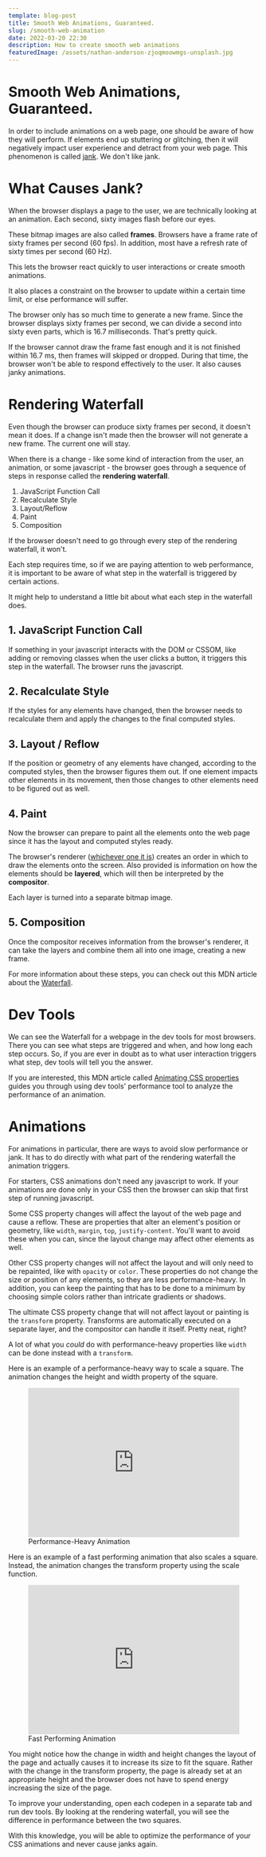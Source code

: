 ```yaml
---
template: blog-post
title: Smooth Web Animations, Guaranteed.
slug: /smooth-web-animation
date: 2022-03-20 22:30
description: How to create smooth web animations
featuredImage: /assets/nathan-anderson-zjoqmoowmgs-unsplash.jpg
---
```

# Smooth Web Animations, Guaranteed.

In order to include animations on a web page, one should be aware of how they will perform. If elements end up stuttering or glitching, then it will negatively impact user experience and detract from your web page. This phenomenon is called [jank](http://jankfree.org/). We don't like jank.

# What Causes Jank?

When the browser displays a page to the user, we are technically looking at an animation. Each second, sixty images flash before our eyes. 

These bitmap images are also called **frames**. Browsers have a frame rate of sixty frames per second (60 fps). In addition, most have a refresh rate of sixty times per second (60 Hz).

This lets the browser react quickly to user interactions or create smooth animations.

It also places a constraint on the browser to update within a certain time limit, or else performance will suffer. 

The browser only has so much time to generate a new frame. Since the browser displays sixty frames per second, we can divide a second into sixty even parts, which is 16.7 milliseconds. That's pretty quick.

If the browser cannot draw the frame fast enough and it is not finished within 16.7 ms, then frames will skipped or dropped. During that time, the browser won't be able to respond effectively to the user. It also causes janky animations. 

# Rendering Waterfall
Even though the browser can produce sixty frames per second, it doesn't mean it does. If a change isn't made then the browser will not generate a new frame. The current one will stay. 

When there is a change - like some kind of interaction from the user, an animation, or some javascript - the browser goes through a sequence of steps in response called the **rendering waterfall**.

1. JavaScript Function Call
2. Recalculate Style
3. Layout/Reflow
4. Paint
5. Composition

If the browser doesn't need to go through every step of the rendering waterfall, it won't. 

Each step requires time, so if we are paying attention to web performance, it is important to be aware of what step in the waterfall is triggered by certain actions. 

It might help to understand a little bit about what each step in the waterfall does. 

## 1. JavaScript Function Call
If something in your javascript interacts with the DOM or CSSOM, like adding or removing classes when the user clicks a button, it triggers this step in the waterfall. The browser runs the javascript.

## 2. Recalculate Style
If the styles for any elements have changed, then the browser needs to recalculate them and apply the changes to the final computed styles.

## 3. Layout / Reflow
If the position or geometry of any elements have changed, according to the computed styles, then the browser figures them out. If one element impacts other elements in its movement, then those changes to other elements need to be figured out as well.

## 4. Paint 
Now the browser can prepare to paint all the elements onto the web page since it has the layout and computed styles ready. 

The browser's renderer ([whichever one it is](https://www.browserstack.com/guide/browser-rendering-engine)) creates an order in which to draw the elements onto the screen. Also provided is information on how the elements should be **layered**, which will then be interpreted by the **compositor**. 

Each layer is turned into a separate bitmap image.

## 5. Composition
Once the compositor receives information from the browser's renderer, it can take the layers and combine them all into one image, creating a new frame. 

For more information about these steps, you can check out this MDN article about the [Waterfall](https://developer.mozilla.org/en-US/docs/Tools/Performance/Waterfall). 

# Dev Tools

We can see the Waterfall for a webpage in the dev tools for most browsers. There you can see what steps are triggered and when, and how long each step occurs. So, if you are ever in doubt as to what user interaction triggers what step, dev tools will tell you the answer.

If you are interested, this MDN article called [Animating CSS properties](https://developer.mozilla.org/en-US/docs/Tools/Performance/Scenarios/Animating_CSS_properties) guides you through using dev tools' performance tool to analyze the performance of an animation.

# Animations
For animations in particular, there are ways to avoid slow performance or jank. It has to do directly with what part of the rendering waterfall the animation triggers. 

For starters, CSS animations don't need any javascript to work. If your animations are done only in your CSS then the browser can skip that first step of running javascript.

Some CSS property changes will affect the layout of the web page and cause a reflow. These are properties that alter an element's position or geometry, like `width`, `margin`, `top`, `justify-content`. You'll want to avoid these when you can, since the layout change may affect other elements as well.

Other CSS property changes will not affect the layout and will only need to be repainted, like with `opacity` or `color`. These properties do not change the size or position of any elements, so they are less performance-heavy. In addition, you can keep the painting that has to be done to a minimum by choosing simple colors rather than intricate gradients or shadows.

The ultimate CSS property change that will not affect layout or painting is the `transform` property. Transforms are automatically executed on a separate layer, and the compositor can handle it itself. Pretty neat, right?

A lot of what you *could* do with performance-heavy properties like `width` can be done instead with a `transform`. 

Here is an example of a performance-heavy way to scale a square. The animation changes the height and width property of the square.

<figure>

<iframe height="300" style="width: 100%;" scrolling="no" title="Untitled" src="https://codepen.io/emgrey02/embed/ExoybmZ?default-tab=html%2Cresult" frameborder="no" loading="lazy" allowtransparency="true" allowfullscreen="true">
  See the Pen <a href="https://codepen.io/emgrey02/pen/ExoybmZ">
  Untitled</a> by Emma Grey (<a href="https://codepen.io/emgrey02">@emgrey02</a>)
  on <a href="https://codepen.io">CodePen</a>.
</iframe>
<figcaption>Performance-Heavy Animation</figcaption>

</figure>

Here is an example of a fast performing animation that also scales a square. Instead, the animation changes the transform property using the scale function.

<figure>

<iframe height="300" style="width: 100%;" scrolling="no" title="cheap animation" src="https://codepen.io/emgrey02/embed/xxpOpOz?default-tab=html%2Cresult" frameborder="no" loading="lazy" allowtransparency="true" allowfullscreen="true">
  See the Pen <a href="https://codepen.io/emgrey02/pen/xxpOpOz">
  cheap animation</a> by Emma Grey (<a href="https://codepen.io/emgrey02">@emgrey02</a>)
  on <a href="https://codepen.io">CodePen</a>.
</iframe>
<figcaption>Fast Performing Animation</figcaption>

</figure>

You might notice how the change in width and height changes the layout of the page and actually causes it to increase its size to fit the square. Rather with the change in the transform property, the page is already set at an appropriate height and the browser does not have to spend energy increasing the size of the page. 

To improve your understanding, open each codepen in a separate tab and run dev tools. By looking at the rendering waterfall, you will see the difference in performance between the two squares.

With this knowledge, you will be able to optimize the performance of your CSS animations and never cause janks again.

